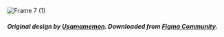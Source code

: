 ![Frame 7 (1)](https://github.com/Muhammed-Sahad-c/big_cart_ecommerce_app/assets/109616941/b27492d6-bf5d-4c65-a41e-bc7e04305ae6)
##### Original design by [Usamamemon](https://www.figma.com/@usamamemon). Downloaded from [Figma Community](https://figma.com/community).
